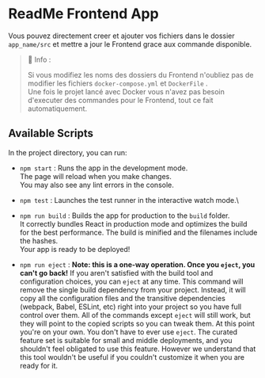 # ReadMe Frontend App

Vous pouvez directement creer et ajouter vos fichiers dans le dossier `app_name/src` et mettre a jour le Frontend grace aux commande disponible.

> 📘 Info :
>
> Si vous modifiez les noms des dossiers du Frontend n'oubliez pas de modifier les fichiers `docker-compose.yml` et `DockerFile` .\
> Une fois le projet lancé avec Docker vous n'avez pas besoin d'executer des commandes pour le Frontend, tout ce fait automatiquement.

## Available Scripts

In the project directory, you can run:
- `npm start` :
Runs the app in the development mode.\
The page will reload when you make changes.\
You may also see any lint errors in the console.

- `npm test` :
Launches the test runner in the interactive watch mode.\

- `npm run build` :
Builds the app for production to the `build` folder.\
It correctly bundles React in production mode and optimizes the build for the best performance.
The build is minified and the filenames include the hashes.\
Your app is ready to be deployed!

- `npm run eject` :
**Note: this is a one-way operation. Once you `eject`, you can't go back!**
If you aren't satisfied with the build tool and configuration choices, you can `eject` at any time. This command will remove the single build dependency from your project.
Instead, it will copy all the configuration files and the transitive dependencies (webpack, Babel, ESLint, etc) right into your project so you have full control over them. All of the commands except `eject` will still work, but they will point to the copied scripts so you can tweak them. At this point you're on your own.
You don't have to ever use `eject`. The curated feature set is suitable for small and middle deployments, and you shouldn't feel obligated to use this feature. However we understand that this tool wouldn't be useful if you couldn't customize it when you are ready for it.
